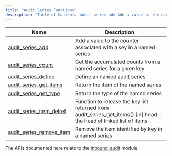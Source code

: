 ```yaml
---
title: "Audit Series Functions"
description: "Table of Contents audit series add Add a value to the counter associated with a key in a named series audit series count Get the accumulated counts from a named series for a given key audit series define Define an named audit series audit series get items Return the item..."
---
```



| Name                                                                                                            | Description                                                                                                          |
|-----------------------------------------------------------------------------------------------------------------|----------------------------------------------------------------------------------------------------------------------|
| [audit_series_add](/momentum/3/3-api/apis-audit-series-add)                 | Add a value to the counter associated with a key in a named series                                                   |
| [audit_series_count](/momentum/3/3-api/apis-audit-series-count)             | Get the accumulated counts from a named series for a given key                                                       |
| [audit_series_define](/momentum/3/3-api/apis-audit-series-define)           | Define an named audit series                                                                                         |
| [audit_series_get_items](/momentum/3/3-api/apis-audit-series-get-items)     | Return the item of the named series                                                                                  |
| [audit_series_get_type](/momentum/3/3-api/apis-audit-series-get-type)       | Return the type of the named series                                                                                  |
| [audit_series_item_delref](/momentum/3/3-api/apis-audit-series-item-delref) | Function to release the key list returned from audit_series_get_items() [in] head - the head of linked list of items |
| [audit_series_remove_item](/momentum/3/3-api/apis-audit-series-remove-item) | Remove the item identified by key in a named series                                                                  |

The APIs documented here relate to the [inbound_audit](/momentum/3/3-reference/3-reference-modules-inbound-audit) module.
